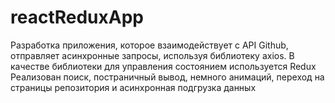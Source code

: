 # reactReduxApp

Разработка приложения, которое взаимодействует с API Github, отправляет асинхронные запросы, используя библиотеку axios.
В качестве библиотеки для управления состоянием используется Redux
Реализован поиск, постраничный вывод, немного анимаций, переход на страницы репозитория и асинхронная подгрузка данных

